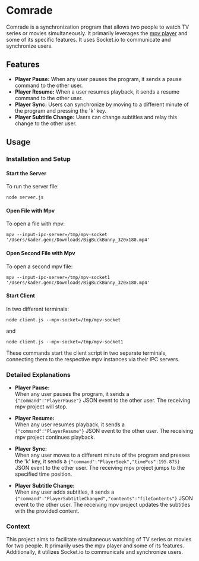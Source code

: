# Comrade
Comrade is a synchronization program that allows two people to watch TV series or movies simultaneously. It primarily leverages the [mpv player](https://mpv.io/) and some of its specific features. It uses Socket.io to communicate and synchronize users.

## Features

- **Player Pause:** When any user pauses the program, it sends a pause command to the other user.
- **Player Resume:** When a user resumes playback, it sends a resume command to the other user.
- **Player Sync:** Users can synchronize by moving to a different minute of the program and pressing the 'k' key.
- **Player Subtitle Change:** Users can change subtitles and relay this change to the other user.


## Usage

### Installation and Setup

#### Start the Server
To run the server file:

```shell
node server.js
```

#### Open File with Mpv
To open a file with mpv:

```shell
mpv --input-ipc-server=/tmp/mpv-socket '/Users/kader.genc/Downloads/BigBuckBunny_320x180.mp4'
```

#### Open Second File with Mpv
To open a second mpv file:

```shell
mpv --input-ipc-server=/tmp/mpv-socket1 '/Users/kader.genc/Downloads/BigBuckBunny_320x180.mp4'
```

#### Start Client
In two different terminals:

```shell
node client.js --mpv-socket=/tmp/mpv-socket
```
and 
```shell
node client.js --mpv-socket=/tmp/mpv-socket1
```

These commands start the client script in two separate terminals, connecting them to the respective mpv instances via their IPC servers.

### Detailed Explanations

- **Player Pause:**  
  When any user pauses the program, it sends a `{"command":"PlayerPause"}` JSON event to the other user. The receiving mpv project will stop.

- **Player Resume:**  
  When any user resumes playback, it sends a `{"command":"PlayerResume"}` JSON event to the other user. The receiving mpv project continues playback.

- **Player Sync:**  
  When any user moves to a different minute of the program and presses the 'k' key, it sends a `{"command":"PlayerSeek","timePos":195.875}` JSON event to the other user. The receiving mpv project jumps to the specified time position.

- **Player Subtitle Change:**  
  When any user adds subtitles, it sends a `{"command":"PlayerSubtitleChanged","contents":"fileContents"}` JSON event to the other user. The receiving mpv project updates the subtitles with the provided content.

### Context

This project aims to facilitate simultaneous watching of TV series or movies for two people. It primarily uses the mpv player and some of its features. Additionally, it utilizes Socket.io to communicate and synchronize users.
